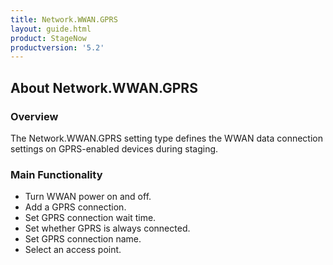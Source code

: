 ```yaml
---
title: Network.WWAN.GPRS
layout: guide.html
product: StageNow
productversion: '5.2'
---
```


## About Network.WWAN.GPRS

### Overview
The Network.WWAN.GPRS setting type defines the WWAN data connection settings on GPRS-enabled devices during staging.

### Main Functionality

* Turn WWAN power on and off. 
* Add a GPRS connection.
* Set GPRS connection wait time.
* Set whether GPRS is always connected.
* Set GPRS connection name.
* Select an access point. 














